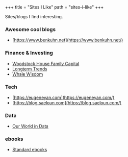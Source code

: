 +++
title = "Sites I Like"
path = "sites-i-like"
+++

Sites/blogs I find interesting.

### Awesome cool blogs

- [https://www.benkuhn.net](https://www.benkuhn.net/)

### Finance & Investing

- [Woodstock House Family Capital](https://www.woodlockhousefamilycapital.com/blog)
- [Longterm Trends](https://www.longtermtrends.net/)
- [Whale Wisdom](https://whalewisdom.com/)

### Tech 
- [https://eugeneyan.com](https://eugeneyan.com/)
- [https://blog.saeloun.com](https://blog.saeloun.com/)


### Data

- [Our World in Data](https://ourworldindata.org/)

### ebooks

- [Standard ebooks](https://standardebooks.org/)

